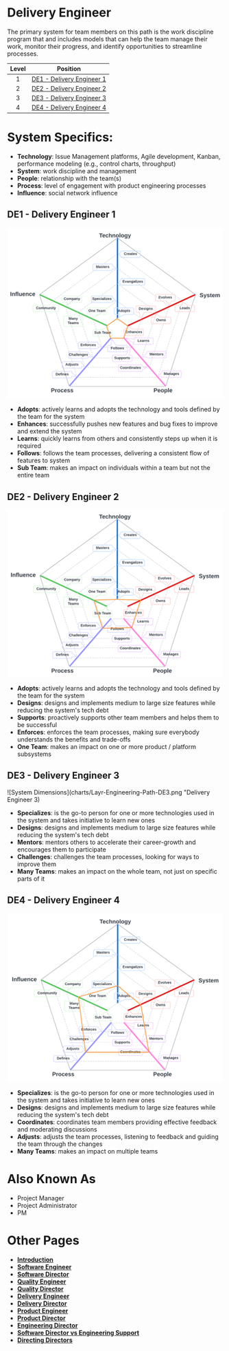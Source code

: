 # Delivery Engineer

The primary system for team members on this path is the work discipline program that and includes models that can help the team manage their work, monitor their progress, and identify opportunities to streamline processes. 

| Level | Position |
| :---: | :---: |
| 1 | [DE1 - Delivery Engineer 1](#de1---delivery-engineer-1) |
| 2 | [DE2 - Delivery Engineer 2](#de2---delivery-engineer-2) |
| 3 | [DE3 - Delivery Engineer 3](#de3---delivery-engineer-3) |
| 4 | [DE4 - Delivery Engineer 4](#de3---delivery-engineer-4) |

# System Specifics:
* **Technology**: Issue Management platforms, Agile development, Kanban, performance modeling (e.g., control charts, throughput) 
* **System**: work discipline and management
* **People**: relationship with the team(s)
* **Process**: level of engagement with product engineering processes
* **Influence**: social network influence

## DE1 - Delivery Engineer 1

![System Dimensions](charts/Layr-Engineering-Path-DE1.png "Delivery Engineer 1")

* **Adopts**: actively learns and adopts the technology and tools defined by the team for the system
* **Enhances**: successfully pushes new features and bug fixes to improve and extend the system
* **Learns**: quickly learns from others and consistently steps up when it is required
* **Follows**: follows the team processes, delivering a consistent flow of features to system
* **Sub Team**: makes an impact on individuals within a team but not the entire team

## DE2 - Delivery Engineer 2

![System Dimensions](charts/Layr-Engineering-Path-DE2.png "Delivery Engineer 2")

* **Adopts**: actively learns and adopts the technology and tools defined by the team for the system
* **Designs**: designs and implements medium to large size features while reducing the system's tech debt
* **Supports**: proactively supports other team members and helps them to be successful
* **Enforces**: enforces the team processes, making sure everybody understands the benefits and trade-offs
* **One Team**: makes an impact on one or more product / platform subsystems

## DE3 - Delivery Engineer 3

![System Dimensions](charts/Layr-Engineering-Path-DE3.png "Delivery Engineer 3)

* **Specializes**: is the go-to person for one or more technologies used in the system and takes initiative to learn new ones
* **Designs**: designs and implements medium to large size features while reducing the system's tech debt
* **Mentors**: mentors others to accelerate their career-growth and encourages them to participate
* **Challenges**: challenges the team processes, looking for ways to improve them
* **Many Teams**: makes an impact on the whole team, not just on specific parts of it

## DE4 - Delivery Engineer 4

![System Dimensions](charts/Layr-Engineering-Path-DE4.png "Delivery Engineer 4")

* **Specializes**: is the go-to person for one or more technologies used in the system and takes initiative to learn new ones
* **Designs**: designs and implements medium to large size features while reducing the system's tech debt
* **Coordinates**: coordinates team members providing effective feedback and moderating discussions
* **Adjusts**: adjusts the team processes, listening to feedback and guiding the team through the changes
* **Many Teams**: makes an impact on multiple teams

# Also Known As
* Project Manager
* Project Administrator
* PM

# Other Pages
* [**Introduction**](README.md)
* [**Software Engineer**](Software-Engineer.md)
* [**Software Director**](Software-Director.md) 
* [**Quality Engineer**](Quality-Engineer.md)
* [**Quality Director**](Quality-Director.md)
* [**Delivery Engineer**](Delivery-Engineer.md)
* [**Delivery Director**](Delivery-Director.md)
* [**Product Engineer**](Product-Engineer.md)
* [**Product Director**](Product-Director.md)
* [**Engineering Director**](Engineering-Director.md)
* [**Software Director vs Engineering Support**](Comparison-Software-Director-Engineering-Director.md)
* [**Directing Directors**](Directing-Directors.md)